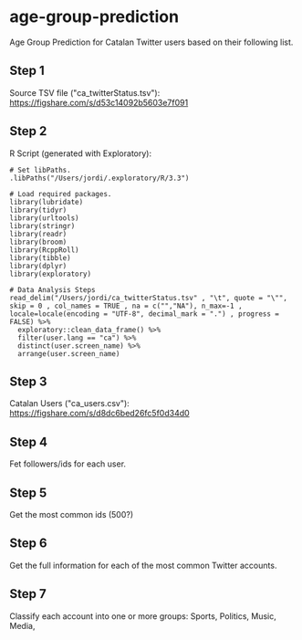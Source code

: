 # age-group-prediction
Age Group Prediction for Catalan Twitter users based on their following list.


## Step 1

Source TSV file ("ca_twitterStatus.tsv"): https://figshare.com/s/d53c14092b5603e7f091


## Step 2

R Script (generated with Exploratory):

```
# Set libPaths.
.libPaths("/Users/jordi/.exploratory/R/3.3")

# Load required packages.
library(lubridate)
library(tidyr)
library(urltools)
library(stringr)
library(readr)
library(broom)
library(RcppRoll)
library(tibble)
library(dplyr)
library(exploratory)

# Data Analysis Steps
read_delim("/Users/jordi/ca_twitterStatus.tsv" , "\t", quote = "\"", skip = 0 , col_names = TRUE , na = c("","NA"), n_max=-1 , locale=locale(encoding = "UTF-8", decimal_mark = ".") , progress = FALSE) %>%
  exploratory::clean_data_frame() %>%
  filter(user.lang == "ca") %>%
  distinct(user.screen_name) %>%
  arrange(user.screen_name)
```

## Step 3

Catalan Users ("ca_users.csv"): https://figshare.com/s/d8dc6bed26fc5f0d34d0

## Step 4

Fet followers/ids for each user.

## Step 5

Get the most common ids (500?)

## Step 6

Get the full information for each of the most common Twitter accounts.

## Step 7

Classify each account into one or more groups: Sports, Politics, Music, Media, 
